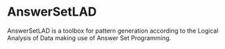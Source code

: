 # AnswerSetLAD
AnswerSetLAD is a toolbox for pattern generation according to the Logical Analysis of Data making use of Answer Set Programming. 

